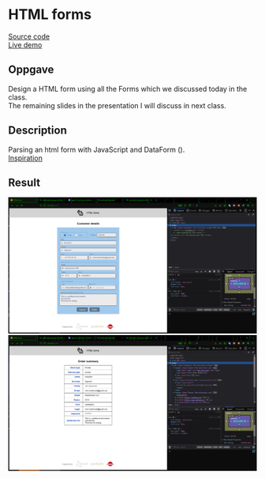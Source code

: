 # HTML forms

[Source code](https://github.com/chriskodehub/KH-11_javascript-methodically-looping)  
[Live demo](https://chriskodehub.github.io/KH-11_javascript-methodically-looping/)  

## Oppgave

Design a HTML form using all the Forms which we discussed today in the class.  
The remaining slides in the presentation I will discuss in next class.

## Description

Parsing an html form with JavaScript and DataForm ().  
[Inspiration](https://www.learnwithjason.dev/blog/get-form-values-as-json)

## Result

![Result](img/result1.png)
![Result](img/result2.png)
